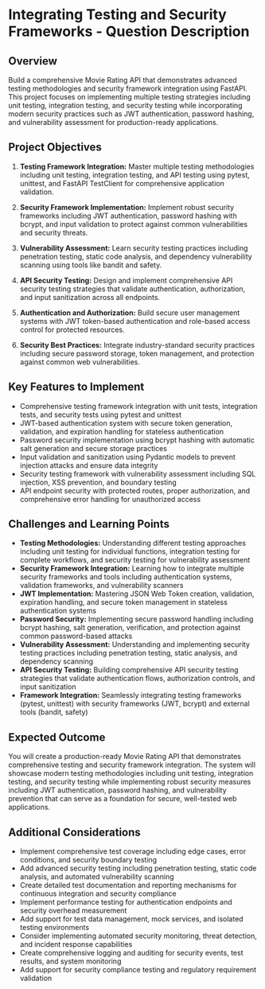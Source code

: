 # Integrating Testing and Security Frameworks - Question Description

## Overview

Build a comprehensive Movie Rating API that demonstrates advanced testing methodologies and security framework integration using FastAPI. This project focuses on implementing multiple testing strategies including unit testing, integration testing, and security testing while incorporating modern security practices such as JWT authentication, password hashing, and vulnerability assessment for production-ready applications.

## Project Objectives

1. **Testing Framework Integration:** Master multiple testing methodologies including unit testing, integration testing, and API testing using pytest, unittest, and FastAPI TestClient for comprehensive application validation.

2. **Security Framework Implementation:** Implement robust security frameworks including JWT authentication, password hashing with bcrypt, and input validation to protect against common vulnerabilities and security threats.

3. **Vulnerability Assessment:** Learn security testing practices including penetration testing, static code analysis, and dependency vulnerability scanning using tools like bandit and safety.

4. **API Security Testing:** Design and implement comprehensive API security testing strategies that validate authentication, authorization, and input sanitization across all endpoints.

5. **Authentication and Authorization:** Build secure user management systems with JWT token-based authentication and role-based access control for protected resources.

6. **Security Best Practices:** Integrate industry-standard security practices including secure password storage, token management, and protection against common web vulnerabilities.

## Key Features to Implement

- Comprehensive testing framework integration with unit tests, integration tests, and security tests using pytest and unittest
- JWT-based authentication system with secure token generation, validation, and expiration handling for stateless authentication
- Password security implementation using bcrypt hashing with automatic salt generation and secure storage practices
- Input validation and sanitization using Pydantic models to prevent injection attacks and ensure data integrity
- Security testing framework with vulnerability assessment including SQL injection, XSS prevention, and boundary testing
- API endpoint security with protected routes, proper authorization, and comprehensive error handling for unauthorized access

## Challenges and Learning Points

- **Testing Methodologies:** Understanding different testing approaches including unit testing for individual functions, integration testing for complete workflows, and security testing for vulnerability assessment
- **Security Framework Integration:** Learning how to integrate multiple security frameworks and tools including authentication systems, validation frameworks, and vulnerability scanners
- **JWT Implementation:** Mastering JSON Web Token creation, validation, expiration handling, and secure token management in stateless authentication systems
- **Password Security:** Implementing secure password handling including bcrypt hashing, salt generation, verification, and protection against common password-based attacks
- **Vulnerability Assessment:** Understanding and implementing security testing practices including penetration testing, static analysis, and dependency scanning
- **API Security Testing:** Building comprehensive API security testing strategies that validate authentication flows, authorization controls, and input sanitization
- **Framework Integration:** Seamlessly integrating testing frameworks (pytest, unittest) with security frameworks (JWT, bcrypt) and external tools (bandit, safety)

## Expected Outcome

You will create a production-ready Movie Rating API that demonstrates comprehensive testing and security framework integration. The system will showcase modern testing methodologies including unit testing, integration testing, and security testing while implementing robust security measures including JWT authentication, password hashing, and vulnerability prevention that can serve as a foundation for secure, well-tested web applications.

## Additional Considerations

- Implement comprehensive test coverage including edge cases, error conditions, and security boundary testing
- Add advanced security testing including penetration testing, static code analysis, and automated vulnerability scanning
- Create detailed test documentation and reporting mechanisms for continuous integration and security compliance
- Implement performance testing for authentication endpoints and security overhead measurement
- Add support for test data management, mock services, and isolated testing environments
- Consider implementing automated security monitoring, threat detection, and incident response capabilities
- Create comprehensive logging and auditing for security events, test results, and system monitoring
- Add support for security compliance testing and regulatory requirement validation













